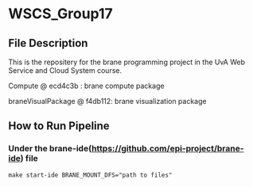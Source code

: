 # WSCS_Group17
## File Description
This is the repositery for the brane programming project in the UvA Web Service and Cloud System course.

Compute @ ecd4c3b : brane compute package

braneVisualPackage @ f4db112: brane visualization package
## How to Run Pipeline
### Under the brane-ide(https://github.com/epi-project/brane-ide) file
```
make start-ide BRANE_MOUNT_DFS="path to files"
```
